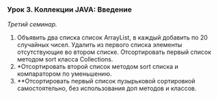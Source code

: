 ### Урок 3. Коллекции JAVA: Введение

_Третий семинар._
1. Объявить два списка список ArrayList, в каждый добавить по 20 случайных чисел. Удалить из первого списка элементы отсутствующие во втором списке. Отсортировать первый список методом sort класса Collections.
2. *Отсортировать второй список методом sort списка и компаратором по уменьшению.
3. **Отсортировать первый список пузырьковой сортировкой самостоятельно, без использования доп методов и классов.